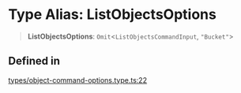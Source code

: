 # Type Alias: ListObjectsOptions

> **ListObjectsOptions**: `Omit`\<`ListObjectsCommandInput`, `"Bucket"`\>

## Defined in

[types/object-command-options.type.ts:22](https://github.com/LabO8/nestjs-s3/blob/306023e15fcb498533a66fc2f9b000dc61a2bf64/src/types/object-command-options.type.ts#L22)
